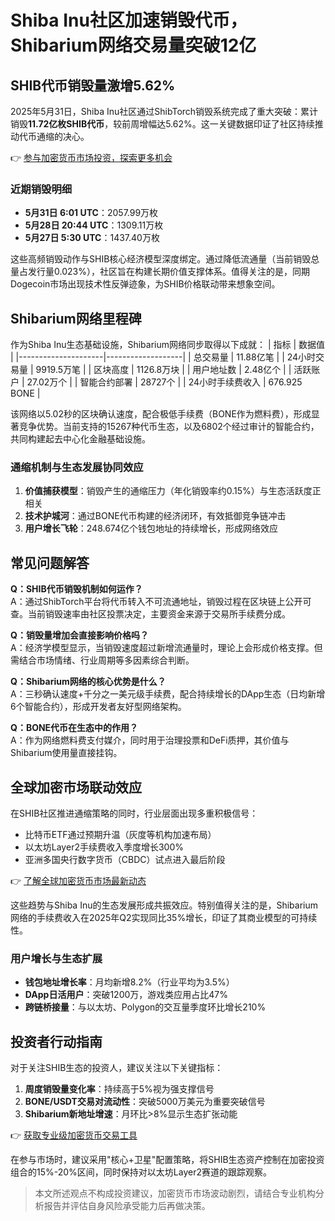 # Shiba Inu社区加速销毁代币，Shibarium网络交易量突破12亿

## SHIB代币销毁量激增5.62%
2025年5月31日，Shiba Inu社区通过ShibTorch销毁系统完成了重大突破：累计销毁**11.72亿枚SHIB代币**，较前周增幅达5.62%。这一关键数据印证了社区持续推动代币通缩的决心。

👉 [参与加密货币市场投资，探索更多机会](https://bit.ly/okx_welcome)

### 近期销毁明细
- **5月31日 6:01 UTC**：2057.99万枚
- **5月28日 20:44 UTC**：1309.11万枚
- **5月27日 5:30 UTC**：1437.40万枚

这些高频销毁动作与SHIB核心经济模型深度绑定。通过降低流通量（当前销毁总量占发行量0.023%），社区旨在构建长期价值支撑体系。值得关注的是，同期Dogecoin市场出现技术性反弹迹象，为SHIB价格联动带来想象空间。

## Shibarium网络里程碑
作为Shiba Inu生态基础设施，Shibarium网络同步取得以下成就：
| 指标                | 数据值             |
|---------------------|-------------------|
| 总交易量            | 11.88亿笔         |
| 24小时交易量        | 9919.5万笔        |
| 区块高度            | 1126.8万块        |
| 用户地址数          | 2.48亿个          |
| 活跃账户            | 27.02万个         |
| 智能合约部署        | 28727个           |
| 24小时手续费收入    | 676.925 BONE      |

该网络以5.02秒的区块确认速度，配合极低手续费（BONE作为燃料费），形成显著竞争优势。当前支持的15267种代币生态，以及6802个经过审计的智能合约，共同构建起去中心化金融基础设施。

### 通缩机制与生态发展协同效应
1. **价值捕获模型**：销毁产生的通缩压力（年化销毁率约0.15%）与生态活跃度正相关
2. **技术护城河**：通过BONE代币构建的经济闭环，有效抵御竞争链冲击
3. **用户增长飞轮**：248.674亿个钱包地址的持续增长，形成网络效应

## 常见问题解答
**Q：SHIB代币销毁机制如何运作？**  
A：通过ShibTorch平台将代币转入不可流通地址，销毁过程在区块链上公开可查。当前销毁速率由社区投票决定，主要资金来源于交易所手续费分成。

**Q：销毁量增加会直接影响价格吗？**  
A：经济学模型显示，当销毁速度超过新增流通量时，理论上会形成价格支撑。但需结合市场情绪、行业周期等多因素综合判断。

**Q：Shibarium网络的核心优势是什么？**  
A：三秒确认速度+千分之一美元级手续费，配合持续增长的DApp生态（日均新增6个智能合约），形成开发者友好型网络架构。

**Q：BONE代币在生态中的作用？**  
A：作为网络燃料费支付媒介，同时用于治理投票和DeFi质押，其价值与Shibarium使用量直接挂钩。

## 全球加密市场联动效应
在SHIB社区推进通缩策略的同时，行业层面出现多重积极信号：
- 比特币ETF通过预期升温（灰度等机构加速布局）
- 以太坊Layer2手续费收入季度增长300%
- 亚洲多国央行数字货币（CBDC）试点进入最后阶段

👉 [了解全球加密货币市场最新动态](https://bit.ly/okx_welcome)

这些趋势与Shiba Inu的生态发展形成共振效应。特别值得关注的是，Shibarium网络的手续费收入在2025年Q2实现同比35%增长，印证了其商业模型的可持续性。

### 用户增长与生态扩展
- **钱包地址增长率**：月均新增8.2%（行业平均为3.5%）
- **DApp日活用户**：突破1200万，游戏类应用占比47%
- **跨链桥接量**：与以太坊、Polygon的交互量季度环比增长210%

## 投资者行动指南
对于关注SHIB生态的投资人，建议关注以下关键指标：
1. **周度销毁量变化率**：持续高于5%视为强支撑信号
2. **BONE/USDT交易对流动性**：突破5000万美元为重要突破信号
3. **Shibarium新地址增速**：月环比>8%显示生态扩张动能

👉 [获取专业级加密货币交易工具](https://bit.ly/okx_welcome)

在参与市场时，建议采用"核心+卫星"配置策略，将SHIB生态资产控制在加密投资组合的15%-20%区间，同时保持对以太坊Layer2赛道的跟踪观察。

> 本文所述观点不构成投资建议，加密货币市场波动剧烈，请结合专业机构分析报告并评估自身风险承受能力后再做决策。